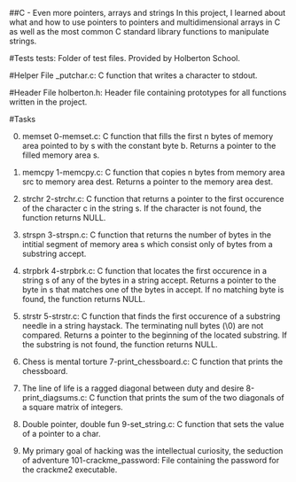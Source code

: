 ##C - Even more pointers, arrays and strings
In this project, I learned about what and how to use pointers to pointers and multidimensional arrays in C as well as the most common C standard library functions to manipulate strings.

#Tests 
tests: Folder of test files. Provided by Holberton School.

#Helper File
_putchar.c: C function that writes a character to stdout.

#Header File 
holberton.h: Header file containing prototypes for all functions written in the project.

#Tasks

0. memset
0-memset.c: C function that fills the first n bytes of memory area pointed to by s with the constant byte b.
Returns a pointer to the filled memory area s.

1. memcpy
1-memcpy.c: C function that copies n bytes from memory area src to memory area dest.
Returns a pointer to the memory area dest.

2. strchr
2-strchr.c: C function that returns a pointer to the first occurence of the character c in the string s.
If the character is not found, the function returns NULL.

3. strspn
3-strspn.c: C function that returns the number of bytes in the intitial segment of memory area s which consist only of bytes from a substring accept.

4. strpbrk
4-strpbrk.c: C function that locates the first occurence in a string s of any of the bytes in a string accept.
Returns a pointer to the byte in s that matches one of the bytes in accept.
If no matching byte is found, the function returns NULL.

5. strstr
5-strstr.c: C function that finds the first occurence of a substring needle in a string haystack.
The terminating null bytes (\0) are not compared.
Returns a pointer to the beginning of the located substring.
If the substring is not found, the function returns NULL.

6. Chess is mental torture
7-print_chessboard.c: C function that prints the chessboard.

7. The line of life is a ragged diagonal between duty and desire
8-print_diagsums.c: C function that prints the sum of the two diagonals of a square matrix of integers.

8. Double pointer, double fun
9-set_string.c: C function that sets the value of a pointer to a char.

9. My primary goal of hacking was the intellectual curiosity, the seduction of adventure
101-crackme_password: File containing the password for the crackme2 executable.
